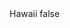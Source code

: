 <?xml version="1.0" encoding="UTF-8"?>
<CustomMetadata xmlns="http://soap.sforce.com/2006/04/metadata">
    <label>Hawaii</label>
    <protected>false</protected>
</CustomMetadata>
